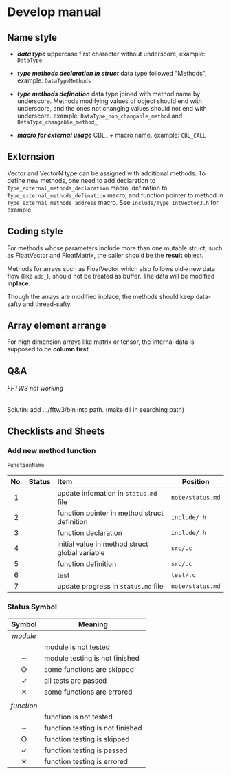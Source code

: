 # Develop manual

## Name style

- ***data type*** uppercase first character without underscore,
  example: `DataType`

- ***type methods declaration in struct*** data type followed "Methods",
  example: `DataTypeMethods`

- ***type methods defination*** data type joined with method name
  by underscore. Methods modifying values of object should end with underscore,
  and the ones not changing values should not end with underscore.
  example: `DataType_non_changable_method` and `DataType_changable_method_`

- ***macro for external usage*** CBL_ + macro name. example: `CBL_CALL`

## Externsion

Vector and VectorN type can be assigned with additional methods.
To define new methods, one need to add declaration to
`Type_external_methods_declaration` macro, defination to
`Type_external_methods_defination` macro, and function pointer to
method in `Type_external_methods_address` macro.
See `include/Type_IntVector3.h` for example

## Coding style

For methods whose parameters include more than one mutable struct, such as
FloatVector and FloatMatrix, the caller should be the **result** object.

Methods for arrays such as FloatVector which also follows old->new data flow
(like `add_`), should not be treated as buffer. The data will be modified **inplace**.

Though the arrays are modified inplace, the methods should keep data-safty and thread-safty.

## Array element arrange

For high dimension arrays like matrix or tensor, the internal data is supposed to be
**column first**.

## Q&A

###### FFTW3 not working

Solutin: add .../fftw3/bin into path. (make dll in searching path)

## Checklists and Sheets

### Add new method function

`FunctionName`

| No. | Status | Item                                           | Position         |
|:---:|:------:|:-----------------------------------------------|------------------|
|  1  |        | update infomation in `status.md` file          | `note/status.md` |
|  2  |        | function pointer in method struct definition   | `include/.h`     |
|  3  |        | function declaration                           | `include/.h`     |
|  4  |        | initial value in method struct global variable | `src/.c`         |
|  5  |        | function definition                            | `src/.c`         |
|  6  |        | test                                           | `test/.c`        |
|  7  |        | update progress in `status.md` file            | `note/status.md` |

### Status Symbol

|   Symbol   | Meaning                          |
|:----------:|----------------------------------|
|  *module*  |                                  |
|            | module is not tested             |
|   &sim;    | module testing is not finished   |
|   &cir;    | some functions are skipped       |
|  &#x2713;  | all tests are passed             |
|  &#x2715;  | some functions are errored       |
|            |                                  |
| *function* |                                  |
|            | function is not tested           |
|   &sim;    | function testing is not finished |
|   &cir;    | function testing is skipped      |
|  &#x2713;  | function testing is passed       |
|  &#x2715;  | function testing is errored      |
